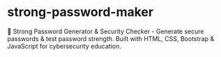 # strong-password-maker
🔐 Strong Password Generator &amp; Security Checker - Generate secure passwords &amp; test password strength. Built with HTML, CSS, Bootstrap &amp; JavaScript for cybersecurity education.
